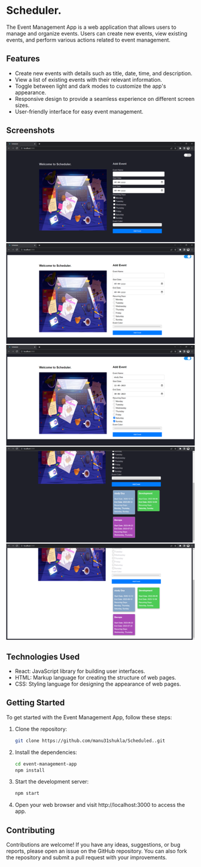# Scheduler.

The Event Management App is a web application that allows users to manage and organize events. Users can create new events, view existing events, and perform various actions related to event management.

## Features

- Create new events with details such as title, date, time, and description.
- View a list of existing events with their relevant information.
- Toggle between light and dark modes to customize the app's appearance.
- Responsive design to provide a seamless experience on different screen sizes.
- User-friendly interface for easy event management.

## Screenshots
![Dark default mode](src/assets/Screenshots/ss1.png)
![Light mode](src/assets/Screenshots/ss2.png)
![Adding Event](src/assets/Screenshots/ss3.png)
![Event Card View-dark mode](src/assets/Screenshots/ss4.png)
![Event Card View-light mode](src/assets/Screenshots/ss5.png)


## Technologies Used

- React: JavaScript library for building user interfaces.
- HTML: Markup language for creating the structure of web pages.
- CSS: Styling language for designing the appearance of web pages.

## Getting Started

To get started with the Event Management App, follow these steps:

1. Clone the repository:

   ```bash
   git clone https://github.com/manu31shukla/Scheduled..git
   
2. Install the dependencies:

    ```bash
    cd event-management-app
    npm install


3. Start the development server:

    ```bash
    npm start


4. Open your web browser and visit http://localhost:3000 to access the app.

## Contributing
Contributions are welcome! If you have any ideas, suggestions, or bug reports, please open an issue on the GitHub repository. You can also fork the repository and submit a pull request with your improvements.
